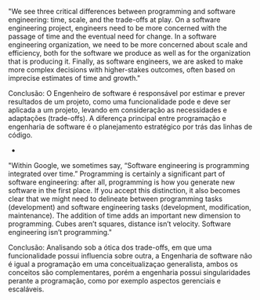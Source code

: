 "We see three critical differences between programming and software engineering: time, scale, and the trade-offs at play. On a software engineering project, engineers need to be more concerned with the passage of time and the eventual need for change. In a software engineering organization, we need to be more concerned about scale and efficiency, both for the software we produce as well as for the organization that is producing it. Finally, as software engineers, we are asked to make more complex decisions with higher-stakes outcomes, often based on imprecise estimates of time and growth."

Conclusão: O Engenheiro de software é responsável por estimar e prever resultados de um projeto, como uma funcionalidade pode e deve ser aplicada a um projeto, levando em consideração as necessidades e adaptações (trade-offs). A diferença principal entre programação e engenharia de software é o planejamento estratégico por trás das linhas de código.

- 

"Within Google, we sometimes say, “Software engineering is programming integrated over time.” Programming is certainly a significant part of software engineering: after all, programming is how you generate new software in the first place. If you accept this distinction, it also becomes clear that we might need to delineate between programming tasks (development) and software engineering tasks (development, modification, maintenance). The addition of time adds an important new dimension to programming. Cubes aren’t squares, distance isn’t velocity. Software engineering isn’t programming."

Conclusão: Analisando sob a ótica dos trade-offs, em que uma funcionalidade possui influencia sobre outra, a Engenharia de software não é igual a programação em uma conceitualizaçao generalista, ambos os conceitos são complementares, porém a engenharia possui singularidades perante a programação, como por exemplo aspectos gerenciais e escaláveis.

